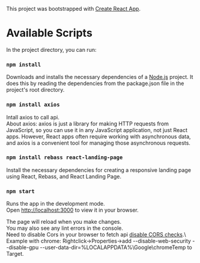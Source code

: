 This project was bootstrapped with [Create React App](https://github.com/facebook/create-react-app).

# Available Scripts

In the project directory, you can run:

### `npm install`

Downloads and installs the necessary dependencies of a [Node.js](https://nodejs.org/en) project. It does this by reading the dependencies from the package.json file in the project's root directory.

### `npm install axios`

Intall axios to call api.\
About axios: axios is just a library for making HTTP requests from JavaScript, so you can use it in any JavaScript application, not just React apps. However, React apps often require working with asynchronous data, and axios is a convenient tool for managing those asynchronous requests.

### `npm install rebass react-landing-page`

Install the necessary dependencies for creating a responsive landing page using React, Rebass, and React Landing Page.

### `npm start`

Runs the app in the development mode.\
Open [http://localhost:3000](http://localhost:3000) to view it in your browser.

The page will reload when you make changes.\
You may also see any lint errors in the console.\
Need to disable Cors in your browser to fetch api [disable CORS checks](https://simplelocalize.io/blog/posts/what-is-cors/#:~:text=You%20can%20disable%20CORS%20checks,will%20not%20validate%20CORS%20headers.).\
Example with chrome: Rightclick->Properties->add  --disable-web-security --disable-gpu --user-data-dir=%LOCALAPPDATA%\Google\chromeTemp to Target.


